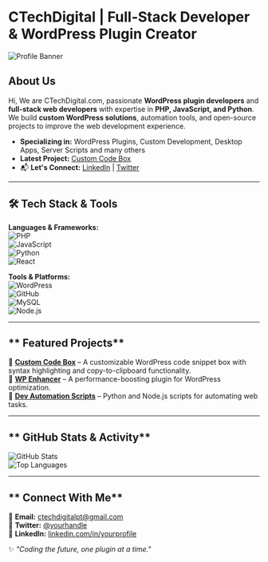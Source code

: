 # CTechDigital | Full-Stack Developer & WordPress Plugin Creator

![Profile Banner](https://your-image-url.com/banner.png)  

## **About Us**  
Hi, We are CTechDigital.com, passionate **WordPress plugin developers** and **full-stack web developers** with expertise in **PHP, JavaScript, and Python**. We build **custom WordPress solutions**, automation tools, and open-source projects to improve the web development experience.  

- **Specializing in:** WordPress Plugins, Custom Development, Desktop Apps, Server Scripts and many others  
- **Latest Project:** [Custom Code Box](https://github.com/yourusername/custom-code-box)  
- 📬 **Let's Connect:** [LinkedIn](https://linkedin.com/in/yourprofile) | [Twitter](https://twitter.com/yourhandle)  

---

## **🛠 Tech Stack & Tools**  
**Languages & Frameworks:**  
![PHP](https://img.shields.io/badge/-PHP-777BB4?style=flat&logo=php&logoColor=white)  
![JavaScript](https://img.shields.io/badge/-JavaScript-F7DF1E?style=flat&logo=javascript&logoColor=black)  
![Python](https://img.shields.io/badge/-Python-3776AB?style=flat&logo=python&logoColor=white)  
![React](https://img.shields.io/badge/-React-61DAFB?style=flat&logo=react&logoColor=black)  

**Tools & Platforms:**  
![WordPress](https://img.shields.io/badge/-WordPress-21759B?style=flat&logo=wordpress&logoColor=white)  
![GitHub](https://img.shields.io/badge/-GitHub-181717?style=flat&logo=github&logoColor=white)  
![MySQL](https://img.shields.io/badge/-MySQL-4479A1?style=flat&logo=mysql&logoColor=white)  
![Node.js](https://img.shields.io/badge/-Node.js-339933?style=flat&logo=node.js&logoColor=white)  

---

## ** Featured Projects**  
🔹 **[Custom Code Box](https://github.com/CTechDigitalpt/custom-code-box)** – A customizable WordPress code snippet box with syntax highlighting and copy-to-clipboard functionality.  
🔹 **[WP Enhancer](https://github.com/CTechDigitalpt/wp-enhancer)** – A performance-boosting plugin for WordPress optimization.  
🔹 **[Dev Automation Scripts](https://github.com/CTechDigitalpte/automation-scripts)** – Python and Node.js scripts for automating web tasks.  

---

## ** GitHub Stats & Activity**  
![GitHub Stats](https://github-readme-stats.vercel.app/api?username=CTechDigitalpt&show_icons=true&theme=radical)  
![Top Languages](https://github-readme-stats.vercel.app/api/top-langs/?username=CTechDigitalpt&layout=compact&theme=radical)  

---

## ** Connect With Me**  
📧 **Email:** ctechdigitalpt@gmail.com  
💬 **Twitter:** [@yourhandle](https://twitter.com/CTechDigitalpt)  
🔗 **LinkedIn:** [linkedin.com/in/yourprofile](https://linkedin.com/in/yourprofile)  

✨ _"Coding the future, one plugin at a time."_ 
